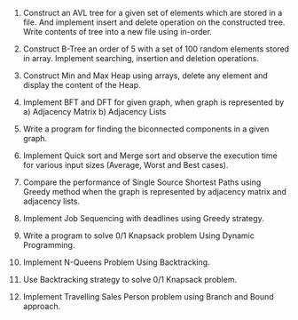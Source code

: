 1. Construct an AVL tree for a given set of elements which are stored in a file. And
  implement insert and delete operation on the constructed tree. Write contents of tree
  into a new file using in-order.

  
2. Construct B-Tree an order of 5 with a set of 100 random elements stored in array.
  Implement searching, insertion and deletion operations.

  
3. Construct Min and Max Heap using arrays, delete any element and display the content
  of the Heap.

  
4. Implement BFT and DFT for given graph, when graph is represented by
    a) Adjacency Matrix
    b) Adjacency Lists

    
5. Write a program for finding the biconnected components in a given graph.


6. Implement Quick sort and Merge sort and observe the execution time for various
  input sizes (Average, Worst and Best cases).


7. Compare the performance of Single Source Shortest Paths using Greedy method when
  the graph is represented by adjacency matrix and adjacency lists.


8. Implement Job Sequencing with deadlines using Greedy strategy.


9. Write a program to solve 0/1 Knapsack problem Using Dynamic Programming.


10. Implement N-Queens Problem Using Backtracking.


11. Use Backtracking strategy to solve 0/1 Knapsack problem.


12. Implement Travelling Sales Person problem using Branch and Bound approach.
